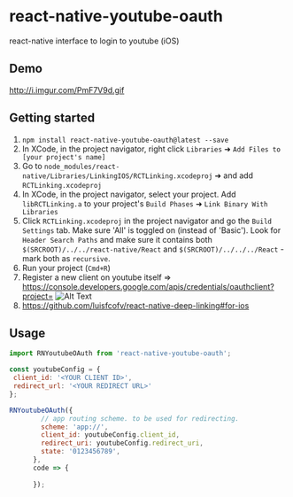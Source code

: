# react-native-youtube-oauth
react-native interface to login to youtube (iOS)
## Demo
http://i.imgur.com/PmF7V9d.gif

## Getting started

1. `npm install react-native-youtube-oauth@latest --save`
2. In XCode, in the project navigator, right click `Libraries` ➜ `Add Files to [your project's name]`
3. Go to `node_modules/react-native/Libraries/LinkingIOS/RCTLinking.xcodeproj` ➜ and add `RCTLinking.xcodeproj`
4. In XCode, in the project navigator, select your project. Add `libRCTLinking.a` to your project's `Build Phases` ➜ `Link Binary With Libraries`
5. Click `RCTLinking.xcodeproj` in the project navigator and go the `Build Settings` tab. Make sure 'All' is toggled on (instead of 'Basic'). Look for `Header Search Paths` and make sure it contains both `$(SRCROOT)/../../react-native/React` and `$(SRCROOT)/../../../React` - mark both as `recursive`.
6. Run your project (`Cmd+R`)
7. Register a new client on youtube itself => https://console.developers.google.com/apis/credentials/oauthclient?project=
![Alt Text](http://i.imgur.com/LeyB4zO.png)
8. https://github.com/luisfcofv/react-native-deep-linking#for-ios

## Usage

```javascript
import RNYoutubeOAuth from 'react-native-youtube-oauth';

const youtubeConfig = {
 client_id: '<YOUR CLIENT ID>',
 redirect_url: '<YOUR REDIRECT URL>'
};

RNYoutubeOAuth({
        // app routing scheme. to be used for redirecting.
        scheme: 'app://',
        client_id: youtubeConfig.client_id,
        redirect_uri: youtubeConfig.redirect_uri,
        state: '0123456789',
      },
      code => {
       
      });
```
